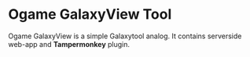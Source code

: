 # Ogame GalaxyView Tool

Ogame GalaxyView is a simple Galaxytool analog. It contains serverside web-app and **Tampermonkey** plugin.
